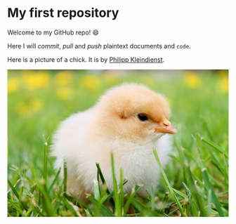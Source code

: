 # My first repository

Welcome to my GitHub repo! :smile:

Here I will *commit*, _pull_ and *push* plaintext documents and `code`.

Here is a picture of a chick. It is by [Philipp Kleindienst](https://pixabay.com/en/chicks-spring-chicken-plumage-349035/).

![A chick, by Philipp Kleindienst](chick.jpg)
